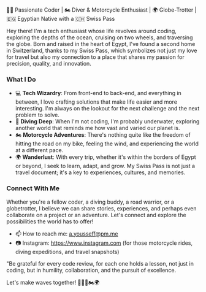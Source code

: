 👨‍💻 Passionate Coder | 🏍️ Diver & Motorcycle Enthusiast | 🌍 Globe-Trotter | 🇪🇬 Egyptian Native with a 🇨🇭 Swiss Pass

Hey there! I'm a tech enthusiast whose life revolves around coding, exploring the depths of the ocean, cruising on two wheels, and traversing the globe. Born and raised in the heart of Egypt, I've found a second home in Switzerland, thanks to my Swiss Pass, which symbolizes not just my love for travel but also my connection to a place that shares my passion for precision, quality, and innovation.

### What I Do
- 💻 **Tech Wizardry**: From front-end to back-end, and everything in between, I love crafting solutions that make life easier and more interesting. I'm always on the lookout for the next challenge and the next problem to solve.
- 🌊 **Diving Deep**: When I'm not coding, I'm probably underwater, exploring another world that reminds me how vast and varied our planet is.
- 🏍️ **Motorcycle Adventures**: There's nothing quite like the freedom of hitting the road on my bike, feeling the wind, and experiencing the world at a different pace.
- 🌍 **Wanderlust**: With every trip, whether it's within the borders of Egypt or beyond, I seek to learn, adapt, and grow. My Swiss Pass is not just a travel document; it's a key to experiences, cultures, and memories.

### Connect With Me
Whether you're a fellow coder, a diving buddy, a road warrior, or a globetrotter, I believe we can share stories, experiences, and perhaps even collaborate on a project or an adventure. Let's connect and explore the possibilities the world has to offer!

- 📫 How to reach me: a.yousseff@pm.me
- 📷 Instagram: https://www.instagram.com (for those motorcycle rides, diving expeditions, and travel snapshots)

"Be grateful for every code review, for each one holds a lesson, not just in coding, but in humility, collaboration, and the pursuit of excellence.

Let's make waves together! 🌊👨‍💻🏍️🌍

<!---
a-yousseff/a-yousseff is a ✨ special ✨ repository because its `README.md` (this file) appears on your GitHub profile.
You can click the Preview link to take a look at your changes.
--->
